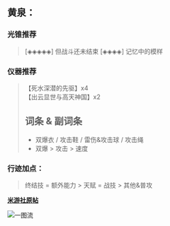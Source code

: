## **黄泉：**

### 光锥推荐
> [◈◈◈◈◈] 但战斗还未结束
> [◈◈◈◈]     记忆中的模样

### 仪器推荐
> 【死水深潜的先驱】x4  
> 【出云显世与高天神国】x2
> ## 词条 & 副词条
> - 双爆衣 / 攻击鞋 / 雷伤&攻击球 / 攻击绳
> - 双爆 > 攻击 > 速度

### 行迹加点：
> 终结技 = 额外能力 > 天赋 = 战技 > 其他&普攻

**[米游社原帖](https://www.miyoushe.com/sr/article/50731532)**

![一图流](https://jsd.cdn.zzko.cn/gh/AEDELSTAN/picx-images-hosting@master/Pictures/StarRail/Guide/黄泉.45hg395ss5.png)



